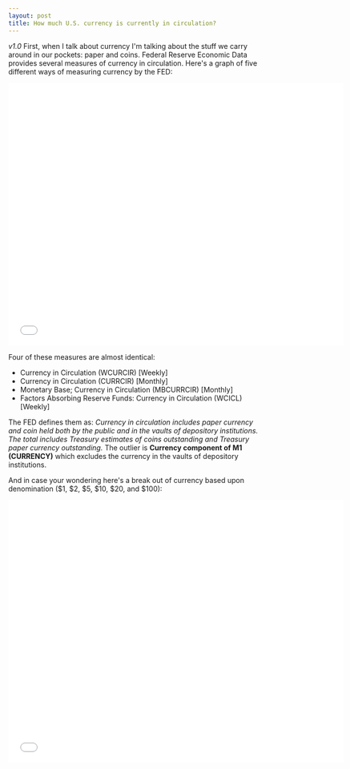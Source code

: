 ```yaml
---
layout: post
title: How much U.S. currency is currently in circulation? 
---
```

*v1.0*
First, when I talk about currency I'm talking about the stuff we carry around in our pockets: paper and coins. Federal Reserve Economic Data provides several measures of currency in circulation. Here's a graph of five different ways of measuring currency by the FED:

<iframe src="//fred.stlouisfed.org/graph/graph-landing.php?g=6w1V&width=670&height=475" scrolling="no" frameborder="0" style="overflow:hidden; width:670px; height:525px;" allowTransparency="true"></iframe>

Four of these measures are almost identical:

- Currency in Circulation (WCURCIR) [Weekly]
- Currency in Circulation (CURRCIR) [Monthly]
- Monetary Base; Currency in Circulation (MBCURRCIR) [Monthly]
- Factors Absorbing Reserve Funds: Currency in Circulation (WCICL) [Weekly]

The FED defines them as: _Currency in circulation includes paper currency and coin held both by the public and in the vaults of depository institutions. The total includes Treasury estimates of coins outstanding and Treasury paper currency outstanding._  The outlier is **Currency component of M1 (CURRENCY)** which excludes the currency in the vaults of depository institutions.

And in case your wondering here's a break out of currency based upon denomination ($1, $2, $5, $10, $20, and $100):

<iframe src="//fred.stlouisfed.org/graph/graph-landing.php?g=6w4m&width=670&height=475" scrolling="no" frameborder="0" style="overflow:hidden; width:670px; height:525px;" allowTransparency="true"></iframe>
